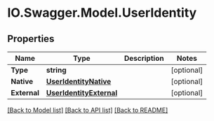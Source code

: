 # IO.Swagger.Model.UserIdentity
## Properties

Name | Type | Description | Notes
------------ | ------------- | ------------- | -------------
**Type** | **string** |  | [optional] 
**Native** | [**UserIdentityNative**](UserIdentityNative.md) |  | [optional] 
**External** | [**UserIdentityExternal**](UserIdentityExternal.md) |  | [optional] 

[[Back to Model list]](../README.md#documentation-for-models) [[Back to API list]](../README.md#documentation-for-api-endpoints) [[Back to README]](../README.md)

